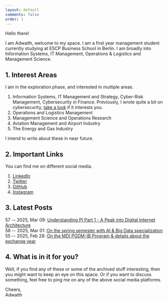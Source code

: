 ```yaml
---
layout: default
comments: false
order: 1
---
```


Hello there!

I am Adwaith, welcome to my space. I am a first year management student currently studying at ESCP Business School in Berlin. I am broadly into Information Systems, IT Management, Operations & Logistics and Management Science.

## 1. Interest Areas

I am in the exploration phase, and interested in multiple areas.

1. Information Systems, IT Management and Strategy, Cyber-Risk Management, Cybersecurity in Finance. Previously, I wrote quite a bit on cybersecurity, [take a look](/cybersecurity/) if it interests you.
2. Operations and Logistics Management
3. Management Science and Operations Research
4. Aviation Management and Airport Industry
5. The Energy and Gas Industry

I intend to write about these in near future.

## 2. Important Links

You can find me on different social media.

1. [LinkedIn](https://linkedin.com/in/adwaithgautham/)
2. [Twitter](https://twitter.com/adwaithgautham/)
3. [GitHub](https://github.com/adwait1-g/)
4. [Instagram](https://instagram.com/gauthamadwaith/)

## 3. Latest Posts

57 -- 2025, Mar 09: [Understanding PI Part 1 - A Peak into Digital Internet Architecture](/pi/2025/03/09/understanding-pi-part1-a-peak-into-digital-internet-architecture.html)
<br/>
56 -- 2025, Mar 01: [On the spring semester with AI & Big Data specialization](/mdi/2025/03/01/ai-and-big-data-for-biz-innovation.html)
<br/>
55 -- 2025, Feb 28: [On the MDI PGDM-IB Program & details about the exchange year](/mdi/2025/02/28/on-the-mdi-pgdm-ib-program.html)       

## 4. What is in it for you?

Well, if you find any of these or some of the archived stuff interesting, then you might want to keep an eye on this space. Or if you want to discuss something, feel free to ping me on any of the above social media platforms.

Cheers,   
Adwaith
